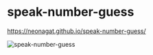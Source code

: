# speak-number-guess

https://neonagat.github.io/speak-number-guess/

![speak-number-guess](https://user-images.githubusercontent.com/73759315/163174076-4b94f8a4-974b-4bbf-8bca-3cc246344b0a.png)
